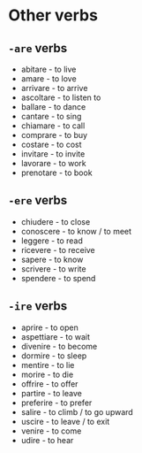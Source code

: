 # Other verbs

## `-are` verbs
* abitare - to live
* amare - to love
* arrivare - to arrive
* ascoltare - to listen to
* ballare - to dance
* cantare - to sing
* chiamare - to call
* comprare - to buy
* costare - to cost
* invitare - to invite
* lavorare - to work
* prenotare - to book

## `-ere` verbs
* chiudere - to close
* conoscere - to know / to meet
* leggere - to read
* ricevere - to receive
* sapere - to know
* scrivere - to write
* spendere - to spend

## `-ire` verbs
* aprire - to open
* aspettiare - to wait
* divenire - to become
* dormire - to sleep
* mentire - to lie
* morire - to die
* offrire - to offer
* partire - to leave
* preferire - to prefer
* salire - to climb / to go upward
* uscire - to leave / to exit
* venire - to come
* udire - to hear
